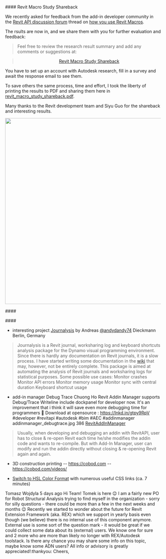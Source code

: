 <head>
<meta http-equiv="Content-Type" content="text/html; charset=utf-8">
<link rel="stylesheet" type="text/css" href="bc.css">
<script src="https://cdn.rawgit.com/google/code-prettify/master/loader/run_prettify.js" type="text/javascript"></script>
</head>

<!---

- Revit Macro Study Shareback
  https://www.autodeskresearchcommunity.com/hub/posts/post-25914628
  zip/revit_macro_study_shareback.pdf
  https://forums.autodesk.com/t5/revit-api-forum/research-how-do-you-use-revit-macros/m-p/11158305

- add-in manager Debug Trace
  Chuong Ho
  Revit Addin Manager supports Debug/Trace Writeline include dockpanel for developer now.
  It's an improvement that i think it will save even more debugging time for programmers 🤗
  Download at opensource : https://lnkd.in/gtpy9RpV
  #developer #revitapi #autodesk #bim #AEC #addinmanager
  addinmanager_debugtrace.jpg 386
  [RevitAddInManager](https://github.com/chuongmep/RevitAddInManager)
  > Usually, when developing and debugging an addin with RevitAPI, user has to close & re-open Revit each time he/she modifies the addin code and wants to re-compile. But with Add-In Manager, user can modify and run the addin directly without closing & re-opening Revit again and again.

- interesting project
  [Journalysis](https://github.com/andydandy74/Journalysis) by
  Andreas [@andydandy74](https://github.com/andydandy74) Dieckmann
  Berlin, Germany
  > Journalysis is a Revit journal, worksharing log and keyboard shortcuts analysis package for the Dynamo visual programming environment.
  > Since there is hardly any documentation on Revit journals, it is a slow process. I have started writing some documentation in the [wiki](https://github.com/andydandy74/Journalysis/wiki) that may, however, not be entirely complete.
  > This package is aimed at automating the analysis of Revit journals and worksharing logs for statistical purposes. Some possible use cases:
  Monitor crashes
  Monitor API errors
  Monitor memory usage
  Monitor sync with central duration
  Keyboard shortcut usage

- 3D construction printing -- https://cobod.com -- https://cobod.com/videos/

- [Switch to HSL Color Format](https://youtu.be/VInSzHOeFkE)
  with numerous useful CSS links (ca. 7 minutes)

twitter:

Updated #RevitAPI documentation for Revit 2023 and a deep dive into the mysteries and pitfalls of the Failure API to disable a failure with error severity @AutodeskForge @AutodeskRevit #bim #DynamoBim #ForgeDevCon https://autode.sk/errorfailure

We continue updating all systems the new release and take a deep dive into the mysteries and pitfalls of the Failure API
&ndash; RevitApiDocs support for Revit 2023
&ndash; Migrating add-ins to Revit 2023
&ndash; Disable failure with error severity...

linkedin:

Updated #RevitAPI documentation for Revit 2023 and a deep dive into the mysteries and pitfalls of the Failure API to disable a failure with error severity

https://autode.sk/errorfailure

We continue updating all systems the new release:

- RevitApiDocs support for Revit 2023
- Migrating add-ins to Revit 2023
- Disable failure with error severity...

#bim #DynamoBim #ForgeDevCon #Revit #API #IFC #SDK #AI #VisualStudio #Autodesk #AEC #adsk

the [Revit API discussion forum](http://forums.autodesk.com/t5/revit-api-forum/bd-p/160) thread

<center>
<img src="img/" alt="" title="" width="600" height=""/>
<p style="font-size: 80%; font-style:italic"></p>
</center>

-->

### 



####<a name="2"></a> Revit Macro Study Shareback

We recently
asked for feedback from the add-in developer community in
the [Revit API discussion forum](http://forums.autodesk.com/t5/revit-api-forum/bd-p/160) thread
on [how you use Revit Macros](https://forums.autodesk.com/t5/revit-api-forum/research-how-do-you-use-revit-macros/m-p/11158305).

The rsults are now in, and we share them with you for further evaluation and feedback:

> Feel free to review the research result summary and add any comments or suggestions at: 

> <center><a href="https://www.autodeskresearchcommunity.com/hub/posts/post-25914628">Revit Macro Study Shareback</a></center>

You have to set up an account with Autodesk research, fill in a survey and await the response email to see them.

To save others the same process, time and effort, I took the liberty of printing the results to PDF and sharing them here in [revit_macro_study_shareback.pdf](zip/revit_macro_study_shareback.pdf).

Many thanks to the Revit development team and Siyu Guo for the shareback and interesting results.


<center>
<img src="img/.png" alt="" title="" width="600"/> <!-- 1000 -->
</center>

####<a name="3"></a> 

####<a name="4"></a>

- interesting project
[Journalysis](https://github.com/andydandy74/Journalysis) by
Andreas [@andydandy74](https://github.com/andydandy74) Dieckmann
Berlin, Germany
> Journalysis is a Revit journal, worksharing log and keyboard shortcuts analysis package for the Dynamo visual programming environment.
> Since there is hardly any documentation on Revit journals, it is a slow process. I have started writing some documentation in the [wiki](https://github.com/andydandy74/Journalysis/wiki) that may, however, not be entirely complete.
> This package is aimed at automating the analysis of Revit journals and worksharing logs for statistical purposes. Some possible use cases:
Monitor crashes
Monitor API errors
Monitor memory usage
Monitor sync with central duration
Keyboard shortcut usage

- add-in manager Debug Trace
Chuong Ho
Revit Addin Manager supports Debug/Trace Writeline include dockpanel for developer now.
It's an improvement that i think it will save even more debugging time for programmers 🤗
Download at opensource : https://lnkd.in/gtpy9RpV
#developer #revitapi #autodesk #bim #AEC #addinmanager
addinmanager_debugtrace.jpg 386
[RevitAddInManager](https://github.com/chuongmep/RevitAddInManager)
> Usually, when developing and debugging an addin with RevitAPI, user has to close & re-open Revit each time he/she modifies the addin code and wants to re-compile. But with Add-In Manager, user can modify and run the addin directly without closing & re-opening Revit again and again.

- 3D construction printing -- https://cobod.com -- https://cobod.com/videos/

- [Switch to HSL Color Format](https://youtu.be/VInSzHOeFkE)
with numerous useful CSS links (ca. 7 minutes)


Tomasz Wojdyla  5 days ago
Hi Team!
Tomek is here :wink: I am a fairly new PO for Robot Structural Analysis trying to find myself in the organization - sorry for silly questions - there could be more than a few in the next weeks and months :wink:
Recently we started to wonder about the future for Revit Extension Framework (aka. REX) which we support in yearly basis even though (we believe) there is no internal use of this component anymore. External use is some sort of the question mark - it would be great if we could collect some data about its (external) users. We know one for sure and 2 more who are more than likely no longer with REX/Autodesk toolstack. Is there any chance you may share some info on this topic, maybe know some ADN users?
All info or advisory is greatly appreciated!:thankyou:
Cheers,
